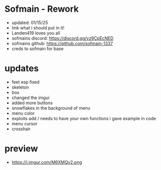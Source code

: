 # Sofmain - Rework
- updated: 01/15/25
- lmk what i should put in it!
- Landen419 loves you all
- sofmains discord: https://discord.gg/vz9CpEcNED
- sofmains github: https://github.com/sofmain-1337
- creds to sofmain for base
# updates
- feet esp fixed
- skeleton
- box
- changed the imgui
- added more buttons
- snowflakes in the background of menu
- menu color
- exploits add / needs to have your own functions i gave example in code
- menu cursor
- crosshair
# preview 
- https://i.imgur.com/M6XMQy2.png
